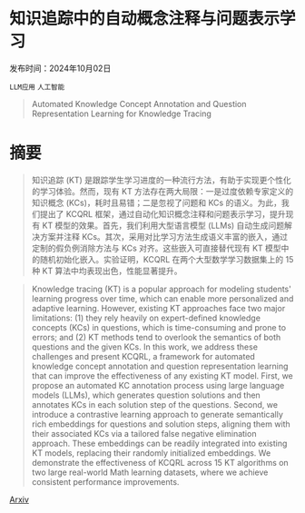 # 知识追踪中的自动概念注释与问题表示学习

发布时间：2024年10月02日

`LLM应用` `人工智能`

> Automated Knowledge Concept Annotation and Question Representation Learning for Knowledge Tracing

# 摘要

> 知识追踪 (KT) 是跟踪学生学习进度的一种流行方法，有助于实现更个性化的学习体验。然而，现有 KT 方法存在两大局限：一是过度依赖专家定义的知识概念 (KCs)，耗时且易错；二是忽视了问题和 KCs 的语义。为此，我们提出了 KCQRL 框架，通过自动化知识概念注释和问题表示学习，提升现有 KT 模型的效果。首先，我们利用大型语言模型 (LLMs) 自动生成问题解决方案并注释 KCs。其次，采用对比学习方法生成语义丰富的嵌入，通过定制的假负例消除方法与 KCs 对齐。这些嵌入可直接替代现有 KT 模型中的随机初始化嵌入。实验证明，KCQRL 在两个大型数学学习数据集上的 15 种 KT 算法中均表现出色，性能显著提升。

> Knowledge tracing (KT) is a popular approach for modeling students' learning progress over time, which can enable more personalized and adaptive learning. However, existing KT approaches face two major limitations: (1) they rely heavily on expert-defined knowledge concepts (KCs) in questions, which is time-consuming and prone to errors; and (2) KT methods tend to overlook the semantics of both questions and the given KCs. In this work, we address these challenges and present KCQRL, a framework for automated knowledge concept annotation and question representation learning that can improve the effectiveness of any existing KT model. First, we propose an automated KC annotation process using large language models (LLMs), which generates question solutions and then annotates KCs in each solution step of the questions. Second, we introduce a contrastive learning approach to generate semantically rich embeddings for questions and solution steps, aligning them with their associated KCs via a tailored false negative elimination approach. These embeddings can be readily integrated into existing KT models, replacing their randomly initialized embeddings. We demonstrate the effectiveness of KCQRL across 15 KT algorithms on two large real-world Math learning datasets, where we achieve consistent performance improvements.

[Arxiv](https://arxiv.org/abs/2410.01727)